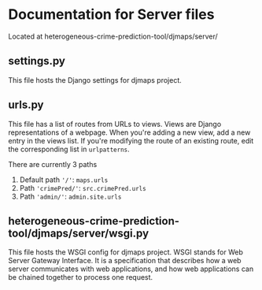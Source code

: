 # Documentation for Server files
Located at heterogeneous-crime-prediction-tool/djmaps/server/

## settings.py
This file hosts the Django settings for djmaps project.

## urls.py
This file has a list of routes from URLs to views. Views are Django representations of a webpage. When you're adding a new view, add a new entry in the views list. If you're modifying the route of an existing route, edit the corresponding list in `urlpatterns`.

There are currently 3 paths
1. Default path `'/'`: `maps.urls`
2. Path `'crimePred/'`: `src.crimePred.urls`
3. Path `'admin/'`: `admin.site.urls`

## heterogeneous-crime-prediction-tool/djmaps/server/wsgi.py
This file hosts the WSGI config for djmaps project. WSGI stands for Web Server Gateway Interface. It is a specification that describes how a web server communicates with web applications, and how web applications can be chained together to process one request.
